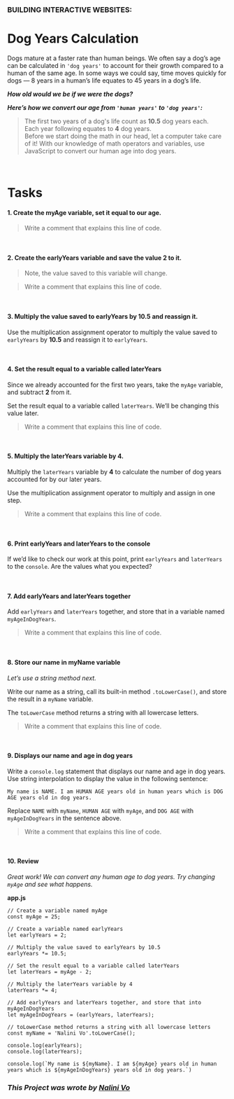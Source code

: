 ### **BUILDING INTERACTIVE WEBSITES:**

# **Dog Years Calculation**

Dogs mature at a faster rate than human beings. We often say a dog’s age can be calculated in `'dog years'` to account for their growth compared to a human of the same age. In some ways we could say, time moves quickly for dogs — 8 years in a human’s life equates to 45 years in a dog’s life. 

***How old would we be if we were the dogs?***

***Here’s how we convert our age from `'human years'` to `'dog years'`:***

> The first two years of a dog's life count as **10.5** dog years each.\
> Each year following equates to **4** dog years.\
> Before we start doing the math in our head, let a computer take care of it! With our knowledge of math operators and variables, use JavaScript to convert our human age into dog years.

<br>  

# **Tasks**


#### **1. Create the myAge variable, set it equal to our age.**

> Write a comment that explains this line of code.

<br>

#### **2. Create the earlyYears variable and save the value 2 to it.**

> Note, the value saved to this variable will change.

> Write a comment that explains this line of code.

<br>

#### **3. Multiply the value saved to earlyYears by 10.5 and reassign it.**

Use the multiplication assignment operator to multiply the value saved to `earlyYears` by **10.5** and reassign it to `earlyYears`.

<br>

#### **4. Set the result equal to a variable called laterYears**

Since we already accounted for the first two years, take the `myAge` variable, and subtract **2** from it.

Set the result equal to a variable called `laterYears`. We’ll be changing this value later.

> Write a comment that explains this line of code.

<br>

#### **5. Multiply the laterYears variable by 4.**

Multiply the `laterYears` variable by **4** to calculate the number of dog years accounted for by our later years. 

Use the multiplication assignment operator to multiply and assign in one step.

> Write a comment that explains this line of code.

<br>

#### **6. Print earlyYears and laterYears to the console**

If we’d like to check our work at this point, print `earlyYears` and `laterYears` to the `console`. Are the values what you expected?

<br>

#### **7. Add earlyYears and laterYears together**

Add `earlyYears` and `laterYears` together, and store that in a variable named `myAgeInDogYears`.

> Write a comment that explains this line of code.

<br>

#### **8. Store our name in myName variable**
_Let’s use a string method next._

Write our name as a string, call its built-in method `.toLowerCase()`, and store the result in a `myName` variable.

The `toLowerCase` method returns a string with all lowercase letters.

> Write a comment that explains this line of code.

<br>

#### **9. Displays our name and age in dog years**

Write a `console.log` statement that displays our name and age in dog years. Use string interpolation to display the value in the following sentence:
```
My name is NAME. I am HUMAN AGE years old in human years which is DOG AGE years old in dog years.
```
Replace `NAME` with `myName`, `HUMAN AGE` with `myAge`, and `DOG AGE` with `myAgeInDogYears` in the sentence above.

> Write a comment that explains this line of code.

<br>

#### **10. Review**

_Great work! We can convert any human age to dog years. Try changing `myAge` and see what happens._

**app.js**
```
// Create a variable named myAge
const myAge = 25;

// Create a variable named earlyYears
let earlyYears = 2;

// Multiply the value saved to earlyYears by 10.5
earlyYears *= 10.5;

// Set the result equal to a variable called laterYears
let laterYears = myAge - 2;

// Multiply the laterYears variable by 4
laterYears *= 4;

// Add earlyYears and laterYears together, and store that into myAgeInDogYears
let myAgeInDogYears = (earlyYears, laterYears);

// toLowerCase method returns a string with all lowercase letters
const myName = 'Nalini Vo'.toLowerCase();

console.log(earlyYears);
console.log(laterYears);

console.log(`My name is ${myName}. I am ${myAge} years old in human years which is ${myAgeInDogYears} years old in dog years.`)
```

### ***This Project was wrote by [Nalini Vo](https://github.com/Nalini1998)***